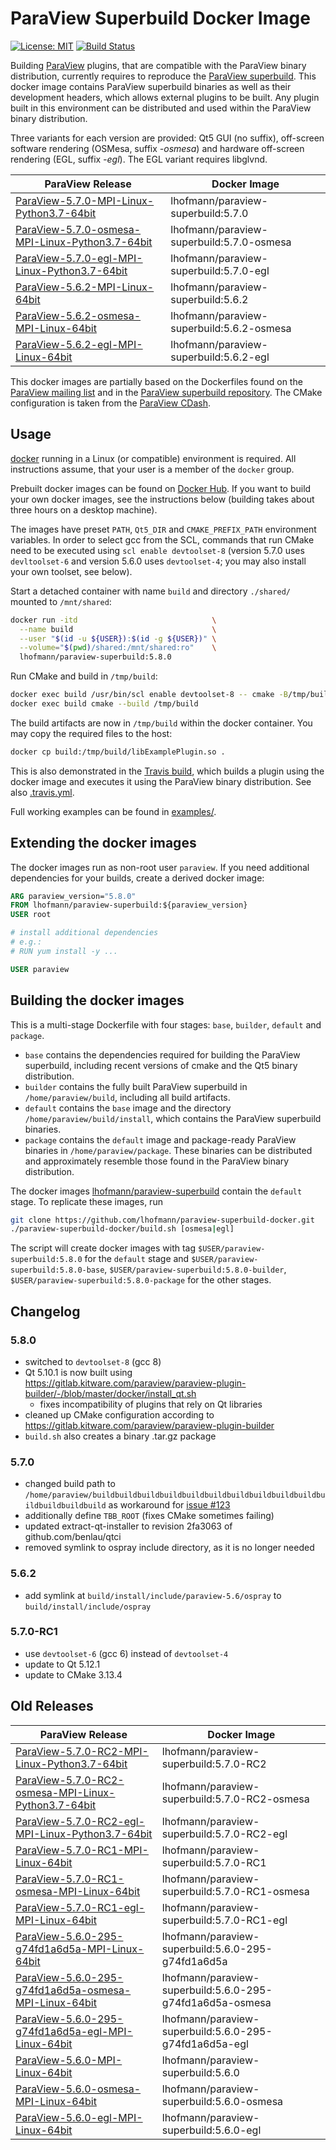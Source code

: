 # ParaView Superbuild Docker Image

[![License: MIT](https://img.shields.io/badge/License-MIT-yellow.svg)](LICENSE)
[![Build Status](https://travis-ci.org/lhofmann/paraview-superbuild-docker.svg?branch=master)](https://travis-ci.org/lhofmann/paraview-superbuild-docker)

Building [ParaView](https://www.paraview.org/) plugins, that are compatible with the ParaView binary distribution, currently requires to reproduce the [ParaView superbuild](https://gitlab.kitware.com/paraview/paraview-superbuild). 
This docker image contains ParaView superbuild binaries as well as their development headers, which allows external plugins to be built. Any plugin built in this environment can be distributed and used within the ParaView binary distribution.

Three variants for each version are provided: Qt5 GUI (no suffix), off-screen software rendering (OSMesa, suffix *-osmesa*) and hardware off-screen rendering (EGL, suffix *-egl*). The EGL variant requires libglvnd.

| ParaView Release | Docker Image |
|--|--|
| [ParaView-5.7.0-MPI-Linux-Python3.7-64bit](https://www.paraview.org/files/v5.7/ParaView-5.7.0-MPI-Linux-Python3.7-64bit.tar.gz) | lhofmann/paraview-superbuild:5.7.0 |
| [ParaView-5.7.0-osmesa-MPI-Linux-Python3.7-64bit](https://www.paraview.org/files/v5.7/ParaView-5.7.0-osmesa-MPI-Linux-Python3.7-64bit.tar.gz) | lhofmann/paraview-superbuild:5.7.0-osmesa |
| [ParaView-5.7.0-egl-MPI-Linux-Python3.7-64bit](https://github.com/lhofmann/paraview-superbuild-docker/releases/download/5.7.0-RC2/ParaView-5.7.0-egl-MPI-Linux-Python3.7-64bit.tar.gz) | lhofmann/paraview-superbuild:5.7.0-egl |
| [ParaView-5.6.2-MPI-Linux-64bit](https://www.paraview.org/files/v5.6/ParaView-5.6.2-MPI-Linux-64bit.tar.gz) | lhofmann/paraview-superbuild:5.6.2 |
| [ParaView-5.6.2-osmesa-MPI-Linux-64bit](https://github.com/lhofmann/paraview-superbuild-docker/releases/download/5.6.2/ParaView-5.6.2-osmesa-MPI-Linux-64bit.tar.gz) | lhofmann/paraview-superbuild:5.6.2-osmesa |
| [ParaView-5.6.2-egl-MPI-Linux-64bit](https://github.com/lhofmann/paraview-superbuild-docker/releases/download/5.6.2/ParaView-5.6.2-egl-MPI-Linux-64bit.tar.gz) | lhofmann/paraview-superbuild:5.6.2-egl |

This docker images are partially based on the Dockerfiles found on the [ParaView mailing list](https://public.kitware.com/pipermail/paraview/2017-April/039841.html) and in the [ParaView superbuild repository](https://gitlab.kitware.com/paraview/paraview-superbuild/tree/master/Scripts/docker/el6). The CMake configuration is taken from the [ParaView CDash](https://open.cdash.org/index.php?project=ParaView).

## Usage

[docker](https://www.docker.com/) running in a Linux (or compatible) environment is required. All instructions assume, that your user is a member of the `docker` group.

Prebuilt docker images can be found on [Docker Hub](https://hub.docker.com/r/lhofmann/paraview-superbuild). If you want to build your own docker images, see the instructions below (building takes about three hours on a desktop machine).

The images have preset `PATH`, `Qt5_DIR` and `CMAKE_PREFIX_PATH` environment variables. In order to select gcc from the SCL, commands that run CMake need to be executed using `scl enable devtoolset-8` (version 5.7.0 uses `devltoolset-6` and version 5.6.0 uses `devtoolset-4`; you may also install your own toolset, see below).

Start a detached container with name `build` and directory `./shared/` mounted to `/mnt/shared`:
```bash
docker run -itd                              \
  --name build                               \
  --user "$(id -u ${USER}):$(id -g ${USER})" \
  --volume="$(pwd)/shared:/mnt/shared:ro"    \
  lhofmann/paraview-superbuild:5.8.0
```
Run CMake and build in `/tmp/build`:
```bash
docker exec build /usr/bin/scl enable devtoolset-8 -- cmake -B/tmp/build -H/mnt/shared/example
docker exec build cmake --build /tmp/build
```
The build artifacts are now in `/tmp/build` within the docker container. You may copy the required files to the host:
```bash
docker cp build:/tmp/build/libExamplePlugin.so .
```

This is also demonstrated in the [Travis build](https://travis-ci.org/lhofmann/paraview-superbuild-docker), which builds a plugin using the docker image and executes it using the ParaView binary distribution. See also [.travis.yml](.travis.yml).

Full working examples can be found in [examples/](examples).

## Extending the docker images

The docker images run as non-root user `paraview`. If you need additional dependencies for your builds, create a derived docker image:
```dockerfile
ARG paraview_version="5.8.0"
FROM lhofmann/paraview-superbuild:${paraview_version}
USER root

# install additional dependencies
# e.g.:
# RUN yum install -y ...

USER paraview
```


## Building the docker images

This is a multi-stage Dockerfile with four stages: `base`, `builder`, `default` and `package`.

* `base` contains the dependencies required for building the ParaView superbuild, including recent versions of cmake and the Qt5 binary distribution.
* `builder` contains the fully built ParaView superbuild in `/home/paraview/build`, including all build artifacts.
* `default` contains the `base` image and the directory `/home/paraview/build/install`, which contains the ParaView superbuild binaries.
* `package` contains the `default` image and package-ready ParaView binaries in `/home/paraview/package`. These binaries can be distributed and approximately resemble those found in the ParaView binary distribution.

The docker images [lhofmann/paraview-superbuild](https://hub.docker.com/r/lhofmann/paraview-superbuild) contain the `default` stage. To replicate these images, run
```bash
git clone https://github.com/lhofmann/paraview-superbuild-docker.git
./paraview-superbuild-docker/build.sh [osmesa|egl]
```

The script will create docker images with tag `$USER/paraview-superbuild:5.8.0` for the `default` stage and `$USER/paraview-superbuild:5.8.0-base`, `$USER/paraview-superbuild:5.8.0-builder`, `$USER/paraview-superbuild:5.8.0-package` for the other stages.


## Changelog

### 5.8.0

* switched to `devtoolset-8` (gcc 8)
* Qt 5.10.1 is now built using https://gitlab.kitware.com/paraview/paraview-plugin-builder/-/blob/master/docker/install_qt.sh
  * fixes incompatibility of plugins that rely on Qt libraries
* cleaned up CMake configuration according to https://gitlab.kitware.com/paraview/paraview-plugin-builder
* `build.sh` also creates a binary .tar.gz package

### 5.7.0

* changed build path to `/home/paraview/buildbuildbuildbuildbuildbuildbuildbuildbuildbuildbuildbuildbuildbuild` as workaround for [issue #123](https://gitlab.kitware.com/paraview/paraview-superbuild/issues/123)
* additionally define `TBB_ROOT` (fixes CMake sometimes failing)
* updated extract-qt-installer to revision 2fa3063 of github.com/benlau/qtci
* removed symlink to ospray include directory, as it is no longer needed

### 5.6.2

* add symlink at `build/install/include/paraview-5.6/ospray` to `build/install/include/ospray`

### 5.7.0-RC1

* use `devtoolset-6` (gcc 6) instead of `devtoolset-4`
* update to Qt 5.12.1
* update to CMake 3.13.4

## Old Releases

| ParaView Release | Docker Image |
|--|--|
| [ParaView-5.7.0-RC2-MPI-Linux-Python3.7-64bit](https://www.paraview.org/files/v5.7/ParaView-5.7.0-RC2-MPI-Linux-Python3.7-64bit.tar.gz) | lhofmann/paraview-superbuild:5.7.0-RC2 |
| [ParaView-5.7.0-RC2-osmesa-MPI-Linux-Python3.7-64bit](https://www.paraview.org/files/v5.7/ParaView-5.7.0-RC2-osmesa-MPI-Linux-Python3.7-64bit.tar.gz) | lhofmann/paraview-superbuild:5.7.0-RC2-osmesa |
| [ParaView-5.7.0-RC2-egl-MPI-Linux-Python3.7-64bit](https://github.com/lhofmann/paraview-superbuild-docker/releases/download/5.7.0-RC2/ParaView-5.7.0-RC2-egl-MPI-Linux-Python3.7-64bit.tar.gz) | lhofmann/paraview-superbuild:5.7.0-RC2-egl |
| [ParaView-5.7.0-RC1-MPI-Linux-64bit](https://www.paraview.org/files/v5.6/ParaView-5.7.0-RC1-MPI-Linux-64bit.tar.gz) | lhofmann/paraview-superbuild:5.7.0-RC1 |
| [ParaView-5.7.0-RC1-osmesa-MPI-Linux-64bit](https://www.paraview.org/files/v5.6/ParaView-5.7.0-RC1-osmesa-MPI-Linux-64bit.tar.gz) | lhofmann/paraview-superbuild:5.7.0-RC1-osmesa |
| [ParaView-5.7.0-RC1-egl-MPI-Linux-64bit](https://github.com/lhofmann/paraview-superbuild-docker/releases/download/5.7.0-RC1/ParaView-5.7.0-RC1-egl-MPI-Linux-64bit.tar.gz) | lhofmann/paraview-superbuild:5.7.0-RC1-egl |
| [ParaView-5.6.0-295-g74fd1a6d5a-MPI-Linux-64bit](https://github.com/lhofmann/paraview-superbuild-docker/releases/download/5.6.0-295-g74fd1a6d5a/ParaView-5.6.0-295-g74fd1a6d5a-MPI-Linux-64bit.tar.gz) | lhofmann/paraview-superbuild:5.6.0-295-g74fd1a6d5a |
| [ParaView-5.6.0-295-g74fd1a6d5a-osmesa-MPI-Linux-64bit](https://github.com/lhofmann/paraview-superbuild-docker/releases/download/5.6.0-295-g74fd1a6d5a/ParaView-5.6.0-295-g74fd1a6d5a-osmesa-MPI-Linux-64bit.tar.gz) | lhofmann/paraview-superbuild:5.6.0-295-g74fd1a6d5a-osmesa |
| [ParaView-5.6.0-295-g74fd1a6d5a-egl-MPI-Linux-64bit](https://github.com/lhofmann/paraview-superbuild-docker/releases/download/5.6.0-295-g74fd1a6d5a/ParaView-5.6.0-295-g74fd1a6d5a-egl-MPI-Linux-64bit.tar.gz) | lhofmann/paraview-superbuild:5.6.0-295-g74fd1a6d5a-egl |
| [ParaView-5.6.0-MPI-Linux-64bit](https://www.paraview.org/files/v5.6/ParaView-5.6.0-MPI-Linux-64bit.tar.gz) | lhofmann/paraview-superbuild:5.6.0 |
| [ParaView-5.6.0-osmesa-MPI-Linux-64bit](https://www.paraview.org/files/v5.6/ParaView-5.6.0-osmesa-MPI-Linux-64bit.tar.gz) | lhofmann/paraview-superbuild:5.6.0-osmesa |
| [ParaView-5.6.0-egl-MPI-Linux-64bit](https://github.com/lhofmann/paraview-superbuild-docker/releases/download/5.6.0/ParaView-5.6.0-egl-MPI-Linux-64bit.tar.gz) | lhofmann/paraview-superbuild:5.6.0-egl |
